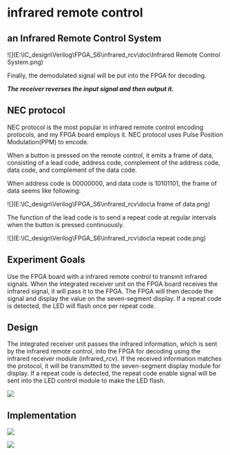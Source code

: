 # infrared remote control

## an Infrared Remote Control System

![](E:\IC_design\Verilog\FPGA_S6\infrared_rcv\doc\Infrared Remote Control System.png)

Finally, the demodulated signal will be put into the FPGA for decoding.

***The receiver reverses the input signal and then output it.***

## NEC protocol

NEC protocol is the most popular in infrared remote control encoding protocols, and my FPGA board employs it. NEC protocol uses Pulse Position Modulation(PPM) to encode. 

When a button is pressed on the remote control, it emits a frame of data, consisting of a lead code, address code, complement of the address code, data code, and complement of the data code.

When address code is 00000000, and data code is 10101101, the frame of data seems like following: 

![](E:\IC_design\Verilog\FPGA_S6\infrared_rcv\doc\a frame of data.png)

The function of the lead code is to send a repeat code at regular intervals when the button is pressed continuously.

![](E:\IC_design\Verilog\FPGA_S6\infrared_rcv\doc\a repeat code.png)

## Experiment Goals

Use the FPGA board with a infrared remote control to transmit infrared signals. When the integrated receiver unit on the FPGA board receives the infrared signal, it will pass it to the FPGA. The FPGA will then decode the signal and display the value on the seven-segment display. If a repeat code is detected, the LED will flash once per repeat code.

## Design

The integrated receiver unit passes the infrared information, which is sent by the infrared remote control, into the FPGA for decoding using the infrared receiver module (infrared_rcv). If the received information matches the protocol, it will be transmitted to the seven-segment display module for display. If a repeat code is detected, the repeat code enable signal will be sent into the LED control module to make the LED flash.

![](E:\IC_design\Verilog\FPGA_S6\infrared_rcv\doc\top_module.png)

## Implementation

![](E:\IC_design\Verilog\FPGA_S6\infrared_rcv\doc\infrared_rcv_waveform1.png)

![](E:\IC_design\Verilog\FPGA_S6\infrared_rcv\doc\infrared_rcv_waveform2.png)